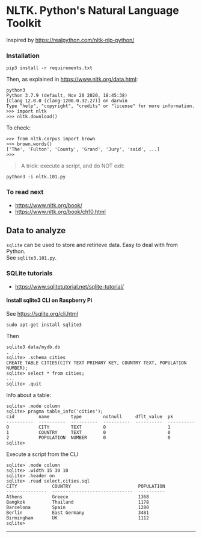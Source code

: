 # NLTK. Python's Natural Language Toolkit

Inspired by <https://realpython.com/nltk-nlp-python/>

### Installation
```
pip3 install -r requirements.txt
```

Then, as explained in <https://www.nltk.org/data.html>:
```
python3
Python 3.7.9 (default, Nov 20 2020, 18:45:38) 
[Clang 12.0.0 (clang-1200.0.32.27)] on darwin
Type "help", "copyright", "credits" or "license" for more information.
>>> import nltk
>>> nltk.download()
```
To check:
```
>>> from nltk.corpus import brown
>>> brown.words()
['The', 'Fulton', 'County', 'Grand', 'Jury', 'said', ...]
>>> 
```

> A trick: execute a script, and do NOT exit:
```
python3 -i nltk.101.py
```

### To read next
- <https://www.nltk.org/book/>
- <https://www.nltk.org/book/ch10.html>

## Data to analyze
`sqlite` can be used to store and retirieve data. Easy to deal with from Python.  
See `sqlite3.101.py`.


### SQLite tutorials
- <https://www.sqlitetutorial.net/sqlite-tutorial/> 

#### Install sqlite3 CLI on Raspberry Pi
See <https://sqlite.org/cli.html>

```
sudo apt-get install sqlite3
```
Then
```
sqlite3 data/mydb.db
. . .
sqlite> .schema cities
CREATE TABLE CITIES(CITY TEXT PRIMARY KEY, COUNTRY TEXT, POPULATION NUMBER);
sqlite> select * from cities;
...
sqlite> .quit
```

Info about a table:
```
sqlite> .mode column
sqlite> pragma table_info('cities');
cid         name        type        notnull     dflt_value  pk        
----------  ----------  ----------  ----------  ----------  ----------
0           CITY        TEXT        0                       1         
1           COUNTRY     TEXT        0                       0         
2           POPULATION  NUMBER      0                       0         
sqlite> 
```

Execute a script from the CLI
```
sqlite> .mode column
sqlite> .width 15 30 10
sqlite> .header on
sqlite> .read select.cities.sql
CITY             COUNTRY                         POPULATION
---------------  ------------------------------  ----------
Athens           Greece                          1368      
Bangkok          Thailand                        1178      
Barcelona        Spain                           1280      
Berlin           East Germany                    3481      
Birmingham       UK                              1112      
sqlite> 

```

---
